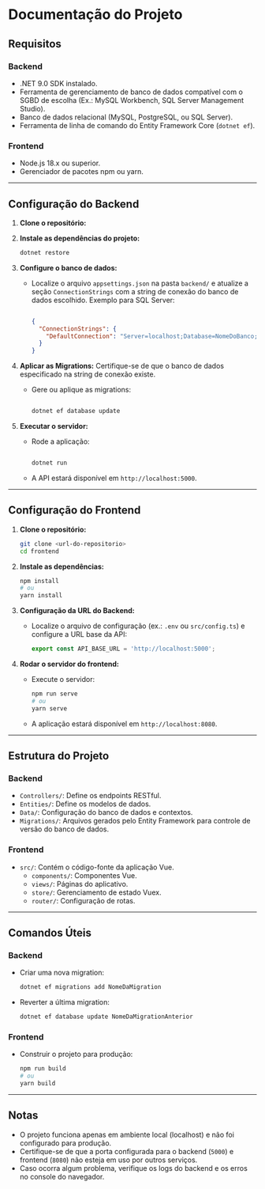 # **Documentação do Projeto**

## **Requisitos**

### **Backend**

- .NET 9.0 SDK instalado.
- Ferramenta de gerenciamento de banco de dados compatível com o SGBD de escolha (Ex.: MySQL Workbench, SQL Server Management Studio).
- Banco de dados relacional (MySQL, PostgreSQL, ou SQL Server).
- Ferramenta de linha de comando do Entity Framework Core (`dotnet ef`).

### **Frontend**

- Node.js 18.x ou superior.
- Gerenciador de pacotes npm ou yarn.

---

## **Configuração do Backend**

1. **Clone o repositório:**
2. **Instale as dependências do projeto:**
    
    ```bash
    dotnet restore
    ```
    
3. **Configure o banco de dados:**
    - Localize o arquivo `appsettings.json` na pasta `backend/` e atualize a seção `ConnectionStrings` com a string de conexão do banco de dados escolhido. Exemplo para SQL Server:
        
        ```json
        
        {
          "ConnectionStrings": {
            "DefaultConnection": "Server=localhost;Database=NomeDoBanco;User Id=seu_usuario;Password=sua_senha;"
          }
        }
        
        ```
        
4. **Aplicar as Migrations:**
Certifique-se de que o banco de dados especificado na string de conexão existe.
    - Gere ou aplique as migrations:
        
        ```bash
        
        dotnet ef database update
        
        ```
        
5. **Executar o servidor:**
    - Rode a aplicação:
        
        ```bash
        
        dotnet run
        
        ```
        
    - A API estará disponível em `http://localhost:5000`.

---

## **Configuração do Frontend**

1. **Clone o repositório:**
    
    ```bash
    git clone <url-do-repositorio>
    cd frontend
    ```
    
2. **Instale as dependências:**
    
    ```bash
    npm install
    # ou
    yarn install
    ```
    
3. **Configuração da URL do Backend:**
    - Localize o arquivo de configuração (ex.: `.env` ou `src/config.ts`) e configure a URL base da API:
        
        ```jsx
        export const API_BASE_URL = 'http://localhost:5000';
        ```
        
4. **Rodar o servidor do frontend:**
    - Execute o servidor:
        
        ```bash
        npm run serve
        # ou
        yarn serve
        ```
        
    - A aplicação estará disponível em `http://localhost:8080`.

---

## **Estrutura do Projeto**

### **Backend**

- `Controllers/`: Define os endpoints RESTful.
- `Entities/`: Define os modelos de dados.
- `Data/`: Configuração do banco de dados e contextos.
- `Migrations/`: Arquivos gerados pelo Entity Framework para controle de versão do banco de dados.

### **Frontend**

- `src/`: Contém o código-fonte da aplicação Vue.
    - `components/`: Componentes Vue.
    - `views/`: Páginas do aplicativo.
    - `store/`: Gerenciamento de estado Vuex.
    - `router/`: Configuração de rotas.

---

## **Comandos Úteis**

### **Backend**

- Criar uma nova migration:
    
    ```bash
    dotnet ef migrations add NomeDaMigration
    ```
    
- Reverter a última migration:
    
    ```bash
    dotnet ef database update NomeDaMigrationAnterior
    
    ```
    

### **Frontend**

- Construir o projeto para produção:
    
    ```bash
    npm run build
    # ou
    yarn build
    ```
    

---

## **Notas**

- O projeto funciona apenas em ambiente local (localhost) e não foi configurado para produção.
- Certifique-se de que a porta configurada para o backend (`5000`) e frontend (`8080`) não esteja em uso por outros serviços.
- Caso ocorra algum problema, verifique os logs do backend e os erros no console do navegador.
